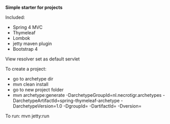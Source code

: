 **Simple starter for projects**

Included:

 - Spring 4 MVC
 - Thymeleaf
 - Lombok
 - jetty maven plugin
 - Bootstrap 4
 
 View resolver set as default servlet
 
 To create a project:
 
 - go to archetype dir
 - mvn clean install 
 - go to new project folder
 - mvn archetype:generate -DarchetypeGroupId=nl.necrotigr.archetypes -DarchetypeArtifactId=spring-thymeleaf-archetype 
    -DarchetypeVersion=1.0 -DgroupId=<groupId> -DartifactId=<artidactId> -Dversion=<version>
    
 To run:
 mvn jetty:run